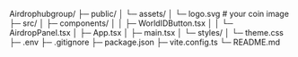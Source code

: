 Airdrophubgroup/
├─ public/
│   └─ assets/
│       └─ logo.svg          # your coin image
├─ src/
│   ├─ components/
│   │   ├─ WorldIDButton.tsx
│   │   └─ AirdropPanel.tsx
│   ├─ App.tsx
│   ├─ main.tsx
│   └─ styles/
│       └─ theme.css
├─ .env
├─ .gitignore
├─ package.json
├─ vite.config.ts
└─ README.md
